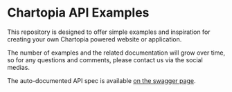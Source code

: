 # Chartopia API Examples

This repository is designed to offer simple examples and inspiration for creating your own Chartopia powered website or application.

The number of examples and the related documentation will grow over time, so for any questions and comments, please contact us via the social medias.

The auto-documented API spec is available [on the swagger page](https://chartopia.d12dev.com/api/schema/swagger/).
